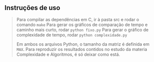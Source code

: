 ## Instruções de uso
> Para compilar as dependências em C, ir à pasta src e rodar o comando `make`
> Para gerar os gráficos de comparação de tempo e caminho mais curto, rodar `python fixo.py`
> Para gerar o gráfico de complexidade de tempo, rodar `python complexidade.py`
>
> Em ambos os arquivos Python, o tamanho da matriz é definida em `MAX`. Para reproduzir os resultados contidos no estudo da materia Complexidade e Algoritmos, é só deixar como está.
